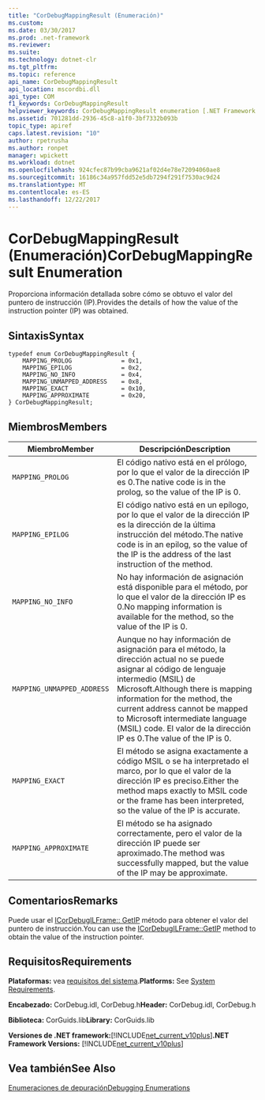 ```yaml
---
title: "CorDebugMappingResult (Enumeración)"
ms.custom: 
ms.date: 03/30/2017
ms.prod: .net-framework
ms.reviewer: 
ms.suite: 
ms.technology: dotnet-clr
ms.tgt_pltfrm: 
ms.topic: reference
api_name: CorDebugMappingResult
api_location: mscordbi.dll
api_type: COM
f1_keywords: CorDebugMappingResult
helpviewer_keywords: CorDebugMappingResult enumeration [.NET Framework debugging]
ms.assetid: 701281dd-2936-45c8-a1f0-3bf7332b093b
topic_type: apiref
caps.latest.revision: "10"
author: rpetrusha
ms.author: ronpet
manager: wpickett
ms.workload: dotnet
ms.openlocfilehash: 924cfec87b99cba9621af02d4e78e72094060ae8
ms.sourcegitcommit: 16186c34a957fdd52e5db7294f291f7530ac9d24
ms.translationtype: MT
ms.contentlocale: es-ES
ms.lasthandoff: 12/22/2017
---
```

# <a name="cordebugmappingresult-enumeration"></a><span data-ttu-id="8a7f9-102">CorDebugMappingResult (Enumeración)</span><span class="sxs-lookup"><span data-stu-id="8a7f9-102">CorDebugMappingResult Enumeration</span></span>
<span data-ttu-id="8a7f9-103">Proporciona información detallada sobre cómo se obtuvo el valor del puntero de instrucción (IP).</span><span class="sxs-lookup"><span data-stu-id="8a7f9-103">Provides the details of how the value of the instruction pointer (IP) was obtained.</span></span>  
  
## <a name="syntax"></a><span data-ttu-id="8a7f9-104">Sintaxis</span><span class="sxs-lookup"><span data-stu-id="8a7f9-104">Syntax</span></span>  
  
```  
typedef enum CorDebugMappingResult {  
    MAPPING_PROLOG              = 0x1,  
    MAPPING_EPILOG              = 0x2,  
    MAPPING_NO_INFO             = 0x4,  
    MAPPING_UNMAPPED_ADDRESS    = 0x8,  
    MAPPING_EXACT               = 0x10,  
    MAPPING_APPROXIMATE         = 0x20,  
} CorDebugMappingResult;  
```  
  
## <a name="members"></a><span data-ttu-id="8a7f9-105">Miembros</span><span class="sxs-lookup"><span data-stu-id="8a7f9-105">Members</span></span>  
  
|<span data-ttu-id="8a7f9-106">Miembro</span><span class="sxs-lookup"><span data-stu-id="8a7f9-106">Member</span></span>|<span data-ttu-id="8a7f9-107">Descripción</span><span class="sxs-lookup"><span data-stu-id="8a7f9-107">Description</span></span>|  
|------------|-----------------|  
|`MAPPING_PROLOG`|<span data-ttu-id="8a7f9-108">El código nativo está en el prólogo, por lo que el valor de la dirección IP es 0.</span><span class="sxs-lookup"><span data-stu-id="8a7f9-108">The native code is in the prolog, so the value of the IP is 0.</span></span>|  
|`MAPPING_EPILOG`|<span data-ttu-id="8a7f9-109">El código nativo está en un epílogo, por lo que el valor de la dirección IP es la dirección de la última instrucción del método.</span><span class="sxs-lookup"><span data-stu-id="8a7f9-109">The native code is in an epilog, so the value of the IP is the address of the last instruction of the method.</span></span>|  
|`MAPPING_NO_INFO`|<span data-ttu-id="8a7f9-110">No hay información de asignación está disponible para el método, por lo que el valor de la dirección IP es 0.</span><span class="sxs-lookup"><span data-stu-id="8a7f9-110">No mapping information is available for the method, so the value of the IP is 0.</span></span>|  
|`MAPPING_UNMAPPED_ADDRESS`|<span data-ttu-id="8a7f9-111">Aunque no hay información de asignación para el método, la dirección actual no se puede asignar al código de lenguaje intermedio (MSIL) de Microsoft.</span><span class="sxs-lookup"><span data-stu-id="8a7f9-111">Although there is mapping information for the method, the current address cannot be mapped to Microsoft intermediate language (MSIL) code.</span></span> <span data-ttu-id="8a7f9-112">El valor de la dirección IP es 0.</span><span class="sxs-lookup"><span data-stu-id="8a7f9-112">The value of the IP is 0.</span></span>|  
|`MAPPING_EXACT`|<span data-ttu-id="8a7f9-113">El método se asigna exactamente a código MSIL o se ha interpretado el marco, por lo que el valor de la dirección IP es preciso.</span><span class="sxs-lookup"><span data-stu-id="8a7f9-113">Either the method maps exactly to MSIL code or the frame has been interpreted, so the value of the IP is accurate.</span></span>|  
|`MAPPING_APPROXIMATE`|<span data-ttu-id="8a7f9-114">El método se ha asignado correctamente, pero el valor de la dirección IP puede ser aproximado.</span><span class="sxs-lookup"><span data-stu-id="8a7f9-114">The method was successfully mapped, but the value of the IP may be approximate.</span></span>|  
  
## <a name="remarks"></a><span data-ttu-id="8a7f9-115">Comentarios</span><span class="sxs-lookup"><span data-stu-id="8a7f9-115">Remarks</span></span>  
 <span data-ttu-id="8a7f9-116">Puede usar el [ICorDebugILFrame:: GetIP](../../../../docs/framework/unmanaged-api/debugging/icordebugilframe-getip-method.md) método para obtener el valor del puntero de instrucción.</span><span class="sxs-lookup"><span data-stu-id="8a7f9-116">You can use the [ICorDebugILFrame::GetIP](../../../../docs/framework/unmanaged-api/debugging/icordebugilframe-getip-method.md) method to obtain the value of the instruction pointer.</span></span>  
  
## <a name="requirements"></a><span data-ttu-id="8a7f9-117">Requisitos</span><span class="sxs-lookup"><span data-stu-id="8a7f9-117">Requirements</span></span>  
 <span data-ttu-id="8a7f9-118">**Plataformas:** vea [requisitos del sistema](../../../../docs/framework/get-started/system-requirements.md).</span><span class="sxs-lookup"><span data-stu-id="8a7f9-118">**Platforms:** See [System Requirements](../../../../docs/framework/get-started/system-requirements.md).</span></span>  
  
 <span data-ttu-id="8a7f9-119">**Encabezado:** CorDebug.idl, CorDebug.h</span><span class="sxs-lookup"><span data-stu-id="8a7f9-119">**Header:** CorDebug.idl, CorDebug.h</span></span>  
  
 <span data-ttu-id="8a7f9-120">**Biblioteca:** CorGuids.lib</span><span class="sxs-lookup"><span data-stu-id="8a7f9-120">**Library:** CorGuids.lib</span></span>  
  
 <span data-ttu-id="8a7f9-121">**Versiones de .NET framework:**[!INCLUDE[net_current_v10plus](../../../../includes/net-current-v10plus-md.md)]</span><span class="sxs-lookup"><span data-stu-id="8a7f9-121">**.NET Framework Versions:** [!INCLUDE[net_current_v10plus](../../../../includes/net-current-v10plus-md.md)]</span></span>  
  
## <a name="see-also"></a><span data-ttu-id="8a7f9-122">Vea también</span><span class="sxs-lookup"><span data-stu-id="8a7f9-122">See Also</span></span>  
 [<span data-ttu-id="8a7f9-123">Enumeraciones de depuración</span><span class="sxs-lookup"><span data-stu-id="8a7f9-123">Debugging Enumerations</span></span>](../../../../docs/framework/unmanaged-api/debugging/debugging-enumerations.md)
